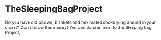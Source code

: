 # TheSleepingBagProject
Do you have old pillows, blankets and mix mated socks lying around in your closet? Don't throw them away! You can donate them to the Sleeping Bag Project, 
